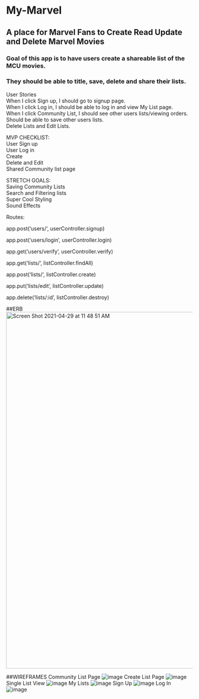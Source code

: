 # My-Marvel

## A place for Marvel Fans to Create Read Update and Delete Marvel Movies

### Goal of this app is to have users create a shareable list of the MCU movies.
### They should be able to title, save, delete and share their lists.

User Stories<br/>
When I click Sign up, I should go to signup page.<br/>
When I click Log in, I should be able to log in and view My List page.<br/>
When I click Community List, I should see other users lists/viewing orders.<br/>
Should be able to save other users lists.<br/>
Delete Lists and Edit Lists.<br/>
    
    
MVP CHECKLIST:<br/>
User Sign up<br/>
User Log in<br/>
Create<br/>
Delete and Edit<br/>
Shared Community list page<br/>


STRETCH GOALS:<br/>
Saving Community Lists<br/>
Search and Filtering lists<br/>
Super Cool Styling<br/>
Sound Effects<br/>

Routes:<br/>

app.post(‘users/‘, userController.signup)<br/>

app.post(‘users/login’, userController.login)<br/>

app.get(‘users/verify’, userController.verify)<br/>

app.get(‘lists/‘, listController.findAll)<br/>

app.post(‘lists/‘, listController.create)<br/>

app.put(‘lists/edit’, listController.update)<br/>

app.delete(‘lists/:id’, listController.destroy)

##ERB
<img width="963" alt="Screen Shot 2021-04-29 at 11 48 51 AM" src="https://user-images.githubusercontent.com/79672776/116580077-07fc1100-a8e1-11eb-8161-738544f256cd.png">


##WIREFRAMES
Community List Page
![image](https://user-images.githubusercontent.com/79672776/116503626-8ffffd80-a884-11eb-9d08-41dbae67b13c.png)
Create List Page
![image](https://user-images.githubusercontent.com/79672776/116503637-95f5de80-a884-11eb-95ec-6551ed4938ce.png)
Single List View
![image](https://user-images.githubusercontent.com/79672776/116503655-9b532900-a884-11eb-84a2-2c52e260f505.png)
My Lists
![image](https://user-images.githubusercontent.com/79672776/116503665-a443fa80-a884-11eb-81f5-eb63d3dd8abc.png)
Sign Up
![image](https://user-images.githubusercontent.com/79672776/116503670-aa39db80-a884-11eb-8f00-470dc7e0c068.png)
Log In
![image](https://user-images.githubusercontent.com/79672776/116503672-ae65f900-a884-11eb-94d8-bb8594cdb8e1.png)
